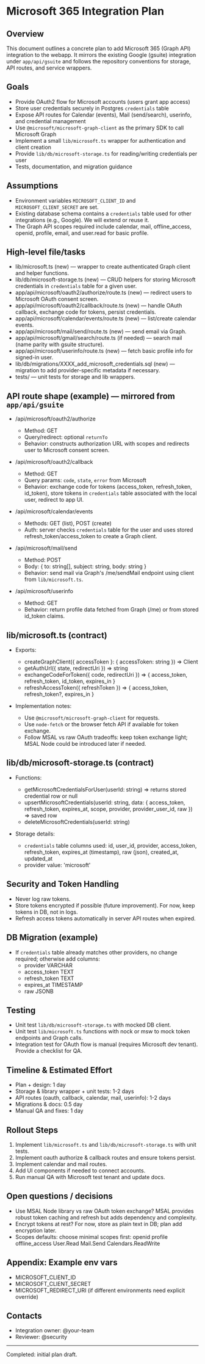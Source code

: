 # Microsoft 365 Integration Plan

Overview
--------
This document outlines a concrete plan to add Microsoft 365 (Graph API) integration to the webapp. It mirrors the existing Google (gsuite) integration under `app/api/gsuite` and follows the repository conventions for storage, API routes, and service wrappers.

Goals
-----
- Provide OAuth2 flow for Microsoft accounts (users grant app access)
- Store user credentials securely in Postgres `credentials` table
- Expose API routes for Calendar (events), Mail (send/search), userinfo, and credential management
- Use `@microsoft/microsoft-graph-client` as the primary SDK to call Microsoft Graph
- Implement a small `lib/microsoft.ts` wrapper for authentication and client creation
- Provide `lib/db/microsoft-storage.ts` for reading/writing credentials per user
- Tests, documentation, and migration guidance

Assumptions
-----------
- Environment variables `MICROSOFT_CLIENT_ID` and `MICROSOFT_CLIENT_SECRET` are set.
- Existing database schema contains a `credentials` table used for other integrations (e.g., Google). We will extend or reuse it.
- The Graph API scopes required include calendar, mail, offline_access, openid, profile, email, and user.read for basic profile.

High-level file/tasks
---------------------
- lib/microsoft.ts (new) — wrapper to create authenticated Graph client and helper functions.
- lib/db/microsoft-storage.ts (new) — CRUD helpers for storing Microsoft credentials in `credentials` table for a given user.
- app/api/microsoft/oauth2/authorize/route.ts (new) — redirect users to Microsoft OAuth consent screen.
- app/api/microsoft/oauth2/callback/route.ts (new) — handle OAuth callback, exchange code for tokens, persist credentials.
- app/api/microsoft/calendar/events/route.ts (new) — list/create calendar events.
- app/api/microsoft/mail/send/route.ts (new) — send email via Graph.
- app/api/microsoft/gmail/search/route.ts (if needed) — search mail (name parity with gsuite structure).
- app/api/microsoft/userinfo/route.ts (new) — fetch basic profile info for signed-in user.
- lib/db/migrations/XXXX_add_microsoft_credentials.sql (new) — migration to add provider-specific metadata if necessary.
- tests/ — unit tests for storage and lib wrappers.

API route shape (example) — mirrored from `app/api/gsuite`
-----------------------------------------------------------
- /api/microsoft/oauth2/authorize
  - Method: GET
  - Query/redirect: optional `returnTo`
  - Behavior: constructs authorization URL with scopes and redirects user to Microsoft consent screen.

- /api/microsoft/oauth2/callback
  - Method: GET
  - Query params: `code`, `state`, `error` from Microsoft
  - Behavior: exchange code for tokens (access_token, refresh_token, id_token), store tokens in `credentials` table associated with the local user, redirect to app UI.

- /api/microsoft/calendar/events
  - Methods: GET (list), POST (create)
  - Auth: server checks `credentials` table for the user and uses stored refresh_token/access_token to create a Graph client.

- /api/microsoft/mail/send
  - Method: POST
  - Body: { to: string[], subject: string, body: string }
  - Behavior: send mail via Graph's /me/sendMail endpoint using client from `lib/microsoft.ts`.

- /api/microsoft/userinfo
  - Method: GET
  - Behavior: return profile data fetched from Graph (/me) or from stored id_token claims.

lib/microsoft.ts (contract)
---------------------------
- Exports:
  - createGraphClient({ accessToken }: { accessToken: string }) => Client
  - getAuthUrl({ state, redirectUri }) => string
  - exchangeCodeForToken({ code, redirectUri }) => { access_token, refresh_token, id_token, expires_in }
  - refreshAccessToken({ refreshToken }) => { access_token, refresh_token?, expires_in }

- Implementation notes:
  - Use `@microsoft/microsoft-graph-client` for requests.
  - Use `node-fetch` or the browser fetch API if available for token exchange.
  - Follow MSAL vs raw OAuth tradeoffs: keep token exchange light; MSAL Node could be introduced later if needed.

lib/db/microsoft-storage.ts (contract)
--------------------------------------
- Functions:
  - getMicrosoftCredentialsForUser(userId: string) => returns stored credential row or null
  - upsertMicrosoftCredentials(userId: string, data: { access_token, refresh_token, expires_at, scope, provider, provider_user_id, raw }) => saved row
  - deleteMicrosoftCredentials(userId: string)

- Storage details:
  - `credentials` table columns used: id, user_id, provider, access_token, refresh_token, expires_at (timestamp), raw (json), created_at, updated_at
  - provider value: 'microsoft'

Security and Token Handling
---------------------------
- Never log raw tokens.
- Store tokens encrypted if possible (future improvement). For now, keep tokens in DB, not in logs.
- Refresh access tokens automatically in server API routes when expired.

DB Migration (example)
----------------------
- If `credentials` table already matches other providers, no change required; otherwise add columns:
  - provider VARCHAR
  - access_token TEXT
  - refresh_token TEXT
  - expires_at TIMESTAMP
  - raw JSONB

Testing
-------
- Unit test `lib/db/microsoft-storage.ts` with mocked DB client.
- Unit test `lib/microsoft.ts` functions with nock or msw to mock token endpoints and Graph calls.
- Integration test for OAuth flow is manual (requires Microsoft dev tenant). Provide a checklist for QA.

Timeline & Estimated Effort
---------------------------
- Plan + design: 1 day
- Storage & library wrapper + unit tests: 1-2 days
- API routes (oauth, callback, calendar, mail, userinfo): 1-2 days
- Migrations & docs: 0.5 day
- Manual QA and fixes: 1 day

Rollout Steps
-------------
1. Implement `lib/microsoft.ts` and `lib/db/microsoft-storage.ts` with unit tests.
2. Implement oauth authorize & callback routes and ensure tokens persist.
3. Implement calendar and mail routes.
4. Add UI components if needed to connect accounts.
5. Run manual QA with Microsoft test tenant and update docs.

Open questions / decisions
-------------------------
- Use MSAL Node library vs raw OAuth token exchange? MSAL provides robust token caching and refresh but adds dependency and complexity.
- Encrypt tokens at rest? For now, store as plain text in DB; plan add encryption later.
- Scopes defaults: choose minimal scopes first: openid profile offline_access User.Read Mail.Send Calendars.ReadWrite

Appendix: Example env vars
-------------------------
- MICROSOFT_CLIENT_ID
- MICROSOFT_CLIENT_SECRET
- MICROSOFT_REDIRECT_URI (if different environments need explicit override)

Contacts
--------
- Integration owner: @your-team
- Reviewer: @security


---

Completed: initial plan draft.
